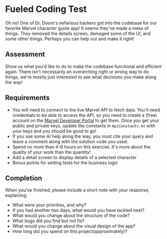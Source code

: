 # Fueled Coding Test
Oh no! One of Dr. Doom's nefarious hackers got into the codebase for our favorite Marvel character guide app! It seems they've made a mess of things. They removed the details screen, damaged some of the UI, and some other things. Perhaps you can help out and make it right!

## Assessment
Show us what you'd like to do to make the codebase functional and efficient again. There isn't necessarily an overarching right or wrong way to do things, we're mostly just interested to see what decisions you make along the way!

## Requirements
- You will need to connect to the live Marvel API to fetch data. You'll need credentials to be able to access the API, so you need to create a (free) account on the [Marvel Developer Portal](https://developer.marvel.com/) to get them. Once you get your public and private keys, update the constants in `ApiConstants.kt` with your keys and you should be good to go!
- If you use some AI help along the way, you must cite your query and leave a comment along with the solution code you used.
- Spend no more than 4-6 hours on this exercise. It's more about the quality of your work than the quantity!
- Add a detail screen to display details of a selected character
- Bonus points for adding tests for the business logic

## Completion
When you've finished, please include a short note with your response, explaining:
- What were your priorities, and why?
- If you had another two days, what would you have tackled next?
- What would you change about the structure of the code?
- What bugs did you find but not fix?
- What would you change about the visual design of the app?
- How long did you spend on this project(approximately)?